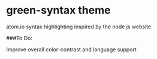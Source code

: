 # green-syntax theme

atom.io syntax highlighting inspired by the node js website

###To Do:

Improve overall color-contrast and language support
